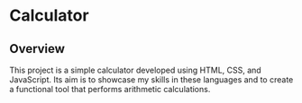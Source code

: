 # Calculator
## Overview
This project is a simple calculator developed using HTML, CSS, and JavaScript. Its aim is to showcase my skills in these languages and to create a functional tool that performs arithmetic calculations.